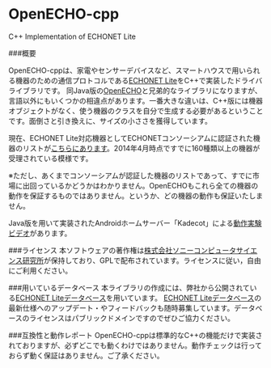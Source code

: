 OpenECHO-cpp
============

C++ Implementation of ECHONET Lite

###概要

OpenECHO-cppは、家電やセンサーデバイスなど、スマートハウスで用いられる機器のための通信プロトコルである[ECHONET Lite][]をC++で実装したドライバライブラリです。
同Java版の[OpenECHO][]と兄弟的なライブラリになりますが、言語以外にもいくつかの相違点があります。一番大きな違いは、C++版には機器オブジェクトがなく、使う機器のクラスを自分で生成する必要があるということです。面倒さと引き換えに、サイズの小ささを獲得しています。


現在、ECHONET Lite対応機器としてECHONETコンソーシアムに認証された機器のリストが[こちらにあります](http://www.echonet.gr.jp/kikaku_ninsyo/list_lite/equip_srch)。2014年4月時点ですでに160種類以上の機器が受理されている模様です。

※ただし、あくまでコンソーシアムが認証した機器のリストであって、すでに市場に出回っているかどうかはわかりません。OpenECHOもこれら全ての機器の動作を保証するものではありません。というか、どの機器の動作も保証いたしません。

Java版を用いて実装されたAndroidホームサーバー「Kadecot」による[動作実験ビデオ](http://www.youtube.com/watch?v=SwpHSAvoV9I)があります。

###ライセンス
本ソフトウェアの著作権は[株式会社ソニーコンピュータサイエンス研究所][]が保持しており、GPLで配布されています。ライセンスに従い，自由にご利用ください。

###用いているデータベース
本ライブラリの作成には、弊社から公開されている[ECHONET Liteデータベース][]を用いています。
[ECHONET Liteデータベース][]の最新仕様へのアップデート・やフィードバックも随時募集しています。データベースのライセンスはパブリックドメインですのでぜひご協力ください。

###互換性と動作レポート
OpenECHO-cppは標準的なC++の機能だけで実装されておりますが、必ずどこでも動くわけではありません。動作チェックは行っておらず動く保証はありません。ご了承ください。

[ECHONET Lite]: http://www.echonet.gr.jp/ "ECHONET Lite"
[OpenECHO]: https://github.com/SonyCSL/OpenECHO "OpenECHO"
[株式会社ソニーコンピュータサイエンス研究所]: http://www.sonycsl.co.jp/ "株式会社ソニーコンピュータサイエンス研究所"
[MITライセンス]: http://opensource.org/licenses/mit-license.php "MITライセンス"
[Processing]: http://processing.org "Processing"
[神奈川工科大学スマートハウス研究センター]: http://smarthouse-center.org/sdk/ "神奈川工科大学スマートハウス研究センター"
[ECHONET Liteデータベース]: https://github.com/SonyCSL/ECHONETLite-ObjectDatabase "ECHONET Liteデータベース"
